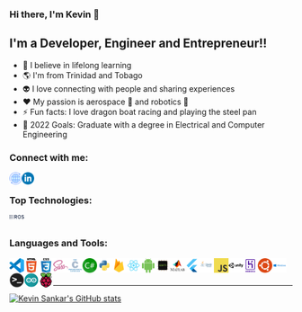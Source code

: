 ### Hi there, I'm Kevin 🌌


## I'm a Developer, Engineer and Entrepreneur!!

- 🌱 I believe in lifelong learning 
- 🌎 I'm from Trinidad and Tobago 
- 👽 I love connecting with people and sharing experiences
- ❤️ My passion is aerospace 🚀 and robotics 🤖
- ⚡ Fun facts: I love dragon boat racing and playing the steel pan
- 🥅 2022 Goals: Graduate with a degree in Electrical and Computer Engineering


### Connect with me:

[<img align="left" alt="kmsankar | Website" width="22px" src="images/connect/website.png" />][website]
[<img align="left" alt="Kevin Sankar | LinkedIn" width="22px" src="images/connect/linkedin.png" />][linkedin]

<br />


### Top Technologies:

<img align="left" alt="ROS" width="26px" src="images/technologies/ros.svg" />

<br />


### Languages and Tools:

<img align="left" alt="Visual Studio Code" width="26px" src="https://raw.githubusercontent.com/github/explore/main/topics/visual-studio-code/visual-studio-code.png" />
<img align="left" alt="HTML" width="26px" src="https://raw.githubusercontent.com/github/explore/main/topics/html/html.png" />
<img align="left" alt="CSS" width="26px" src="https://raw.githubusercontent.com/github/explore/main/topics/css/css.png" />
<img align="left" alt="SASS" width="26px" src="https://raw.githubusercontent.com/github/explore/main/topics/sass/sass.png" />
<img align="left" alt="C" width="26px" src="https://raw.githubusercontent.com/github/explore/main/topics/c/c.png" />
<img align="left" alt="C#" width="26px" src="https://raw.githubusercontent.com/github/explore/main/topics/csharp/csharp.png" />
<img align="left" alt="Python" width="26px" src="https://raw.githubusercontent.com/github/explore/main/topics/python/python.png" />
<img align="left" alt="Firebase" width="26px" src="https://raw.githubusercontent.com/github/explore/main/topics/firebase/firebase.png" />
<img align="left" alt="React" width="26px" src="https://raw.githubusercontent.com/github/explore/main/topics/react/react.png" />
<img align="left" alt="Android" width="26px" src="https://raw.githubusercontent.com/github/explore/main/topics/android/android.png" />
<img align="left" alt="Assembly" width="26px" src="https://raw.githubusercontent.com/github/explore/main/topics/assembly/assembly.png" />
<img align="left" alt="MATLAB" width="26px" src="https://raw.githubusercontent.com/github/explore/main/topics/matlab/matlab.png" />
<img align="left" alt="Flutter" width="26px" src="https://raw.githubusercontent.com/github/explore/main/topics/flutter/flutter.png" />
<img align="left" alt="Java" width="26px" src="https://raw.githubusercontent.com/github/explore/main/topics/java/java.png" />
<img align="left" alt="JavaScript" width="26px" src="https://raw.githubusercontent.com/github/explore/main/topics/javascript/javascript.png" />
<img align="left" alt="Unity" width="26px" src="https://raw.githubusercontent.com/github/explore/main/topics/unity/unity.png" />
<img align="left" alt="Heroku" width="26px" src="https://raw.githubusercontent.com/github/explore/main/topics/heroku/heroku.png" />
<img align="left" alt="Ubuntu" width="26px" src="https://raw.githubusercontent.com/github/explore/main/topics/ubuntu/ubuntu.png" />
<img align="left" alt="Windows" width="26px" src="https://raw.githubusercontent.com/github/explore/main/topics/windows/windows.png" />
<img align="left" alt="Terminal" width="26px" src="https://raw.githubusercontent.com/github/explore/main/topics/terminal/terminal.png" />
<img align="left" alt="Arduino" width="26px" src="https://raw.githubusercontent.com/github/explore/main/topics/arduino/arduino.png" />
<img align="left" alt="Raspberry Pi" width="26px" src="https://raw.githubusercontent.com/github/explore/main/topics/raspberry-pi/raspberry-pi.png" />

<br />
<br />

---

[![Kevin Sankar's GitHub stats](https://github-readme-stats.vercel.app/api?username=sentientghost&count_private=true&hide=stars,contribs&show_icons=true&theme=github_dark)](https://github.com/anuraghazra/github-readme-stats)


[website]: https://sites.google.com/kmsankar.com/home
[linkedin]: https://linkedin.com/in/kevin-sankar-6317971b8
